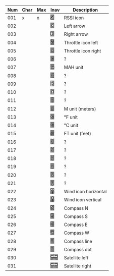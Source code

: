 Num | Char | Max | Inav | Description
--- | ---- | -- | -- | ----------------------------
001 | x | x |![Image](vision/001.png) | RSSI icon 
002 |  |  |![Image](vision/002.png) | Left arrow
003 |  |  |![Image](vision/003.png) | Right arrow
004 |  |  | ![Image](vision/004.png) | Throttle icon left
005 |  |  | ![Image](vision/005.png) | Throttle icon right
006 |  |  | ![Image](vision/006.png) | ?
007 |  |  | ![Image](vision/007.png) | MAH unit
008 |  |  | ![Image](vision/008.png) | ?
009 |  |  | ![Image](vision/009.png) | ?
010 |  |  | ![Image](vision/010.png) | ?
011 |  |  | ![Image](vision/011.png) | ?
012 |  |  | ![Image](vision/012.png) | M unit (meters)
013 |  |  | ![Image](vision/013.png) | °F unit
014 |  |  | ![Image](vision/014.png) | °C unit
015 |  |  | ![Image](vision/015.png) | FT unit (feet)
016 |  |  | ![Image](vision/016.png) | ?
017 |  |  | ![Image](vision/017.png) | ?
018 |  |  | ![Image](vision/018.png) | ?
019 |  |  | ![Image](vision/019.png) | ?
020 |  |  | ![Image](vision/020.png) | ?
021 |  |  | ![Image](vision/021.png) | ?
022 |  |  | ![Image](vision/022.png) | Wind icon horizontal
023 |  |  | ![Image](vision/023.png) | Wind icon vertical
024 |  |  | ![Image](vision/024.png) | Compass N
025 |  |  | ![Image](vision/025.png) | Compass S
026 |  |  | ![Image](vision/026.png) | Compass E
027 |  |  | ![Image](vision/027.png) | Compass W
028 |  |  | ![Image](vision/028.png) | Compass line
029 |  |  | ![Image](vision/029.png) | Compass dot
030 |  |  | ![Image](vision/030-031.png) | Satellite left
031 |  |  | ![Image](vision/030-031.png) | Satellite right 